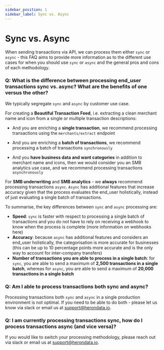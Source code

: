 ```yaml
---
sidebar_position: 1
sidebar_label: Sync vs. Async
---
```


# Sync vs. Async

When sending transactions via API, we can process them either `sync` or `async` - this FAQ aims to provide more information as to the different use cases for when you should use `sync` or `async` and the general pros and cons of each methodology.

### Q: What is the difference between processing end_user transactions sync vs. async? What are the benefits of one versus the other?

We typically segregate `sync` and `async` by customer use case.

For creating a **Beautiful Transaction Feed**, i.e. extracting a clean merchant name and icon from a single or multiple transaction descriptions:

- And you are enriching a **single transaction**, we recommend processing transactions using the `merchants/extract` endpoint

- And you are enriching a **batch of transactions**, we recommend processing a batch of transactions `synchronously`

- And you **have business data and want categories** in addition to merchant name and icons, then we would consider you an SMB analytics use case, and we recommend processing transactions `asynchronously`

For **SMB underwriting** and **SMB analytics** - we **always** recommend processing transactions `async`. `Async` has additional features that increase accuracy given that the process evaluates the end_user holistically, instead of just evaluating a single batch of transactions.

To summarise, the key differences between `sync` and `async` processing are:

- **Speed**: `sync` is faster with respect to processing a single batch of transactions and you do not have to rely on receiving a webhook to know when the process is complete (more information on webhooks here)
- **Accuracy**: because `async` has additional features and considers an end_user holistically, the categorisation is more accurate for businesses (this can be up to 10 percentage points more accurate and is the only way to account for inter-company transfers)
- **Number of transactions you are able to process in a single batch**: for `sync`, you are able to send a maximum of **2,500 transactions in a single batch**, whereas for `async`, you are able to send a maximum of **20,000 transactions in a single batch**

### Q: Am I able to process transactions both sync and async?

Processing transactions both `sync` and `async` in a single production environment is not optimal. If you need to be able to do both - please let us know via slack or email us at [support@herondata.io](mailto:support@herondata.io).

### Q: I am currently processing transactions sync, how do I process transactions async (and vice versa)?

If you would like to switch your processing methodology, please reach out via slack or email us at [support@herondata.io](mailto:support@herondata.io).
